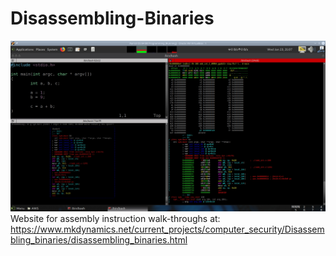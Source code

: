 # Disassembling-Binaries

![](images/add_int_C_ARM64_splash.jpg)
Website for assembly instruction walk-throughs at:
https://www.mkdynamics.net/current_projects/computer_security/Disassembling_binaries/disassembling_binaries.html
